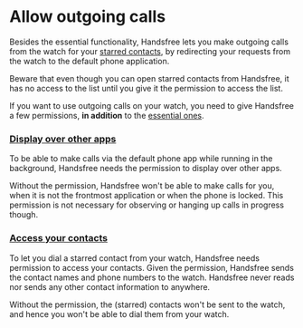 # Allow outgoing calls

Besides the essential functionality, Handsfree lets you make outgoing calls from the watch for your [starred contacts](contacts://starred), by redirecting your requests from the watch to the default phone application.

Beware that even though you can open starred contacts from Handsfree, it has no access to the list until you give it the permission to access the list.

If you want to use outgoing calls on your watch, you need to give Handsfree a few permissions, **in addition** to the [essential ones](link://onboarding_essentials).

### [Display over other apps](permissions://?draw_overlays)

To be able to make calls via the default phone app while running in the background, Handsfree needs the permission to display over other apps.

Without the permission, Handsfree won't be able to make calls for you, when it is not the frontmost application or when the phone is locked. This permission is not necessary for observing or hanging up calls in progress though.

### [Access your contacts](permissions://?manifest=android.permission.READ_CONTACTS)

To let you dial a starred contact from your watch, Handsfree needs permission to access your contacts. Given the permission, Handsfree sends the contact names and phone numbers to the watch. Handsfree never reads nor sends any other contact information to anywhere.

Without the permission, the (starred) contacts won't be sent to the watch, and hence you won't be able to dial them from your watch.

